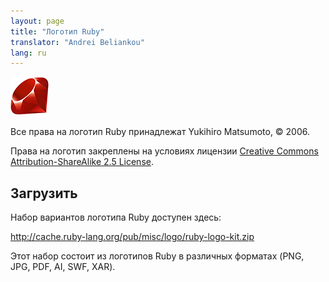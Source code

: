 ```yaml
---
layout: page
title: "Логотип Ruby"
translator: "Andrei Beliankou"
lang: ru
---
```


![Логотип Ruby](/images/header-ruby-logo.png)

Все права на логотип Ruby принадлежат Yukihiro Matsumoto, &copy; 2006.

Права на логотип закреплены на условиях лицензии [Creative Commons Attribution-ShareAlike 2.5 License][1].

## Загрузить

Набор вариантов логотипа Ruby доступен здесь:

<http://cache.ruby-lang.org/pub/misc/logo/ruby-logo-kit.zip>

Этот набор состоит из логотипов Ruby в различных форматах (PNG, JPG, PDF, AI, SWF, XAR).

[1]: http://creativecommons.org/licenses/by-sa/2.5/
